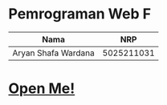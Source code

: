 # Pemrograman Web F

|        Nama         |    NRP     |
| :-----------------: | :--------: |
| Aryan Shafa Wardana | 5025211031 |

# [Open Me!](https://aryansfw.github.io/pemrograman-web-2023/index.html)
